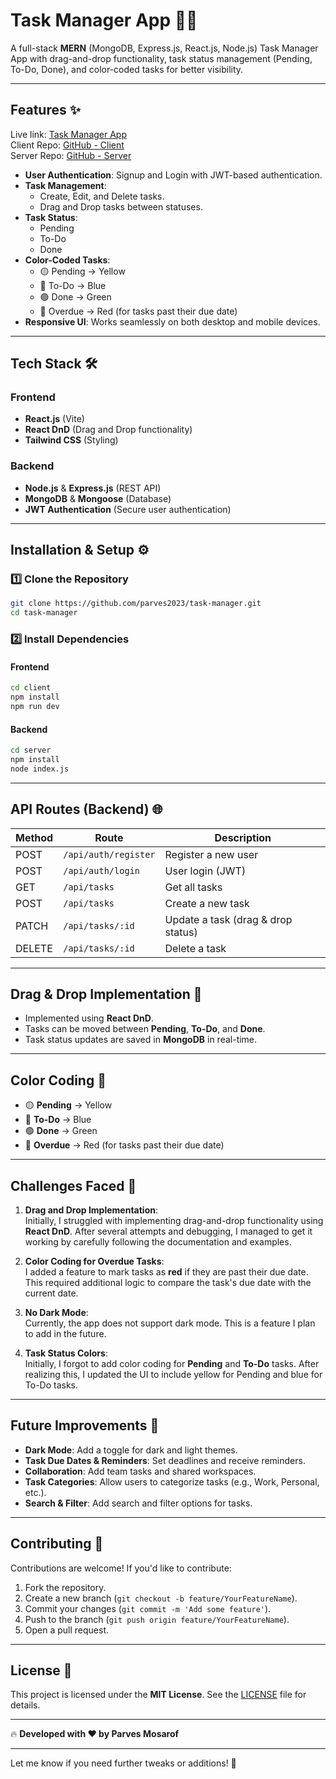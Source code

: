 # Task Manager App 📝🚀

A full-stack **MERN** (MongoDB, Express.js, React.js, Node.js) Task Manager App with drag-and-drop functionality, task status management (Pending, To-Do, Done), and color-coded tasks for better visibility.

---

## Features ✨

Live link: [Task Manager App](https://task-manager-online.netlify.app/)  
Client Repo: [GitHub - Client](https://github.com/parves2023/task-manager)  
Server Repo: [GitHub - Server](https://github.com/parves2023/task-manager-backend)

- **User Authentication**: Signup and Login with JWT-based authentication.
- **Task Management**:
  - Create, Edit, and Delete tasks.
  - Drag and Drop tasks between statuses.
- **Task Status**:
  - Pending
  - To-Do
  - Done
- **Color-Coded Tasks**:
  - 🟡 Pending → Yellow
  - 🔵 To-Do → Blue
  - 🟢 Done → Green
  - 🔴 Overdue → Red (for tasks past their due date)
- **Responsive UI**: Works seamlessly on both desktop and mobile devices.

---

## Tech Stack 🛠️

### Frontend
- **React.js** (Vite)
- **React DnD** (Drag and Drop functionality)
- **Tailwind CSS** (Styling)

### Backend
- **Node.js** & **Express.js** (REST API)
- **MongoDB** & **Mongoose** (Database)
- **JWT Authentication** (Secure user authentication)

---

## Installation & Setup ⚙️

### 1️⃣ Clone the Repository
```bash
git clone https://github.com/parves2023/task-manager.git
cd task-manager
```

### 2️⃣ Install Dependencies

#### Frontend
```bash
cd client
npm install
npm run dev
```

#### Backend
```bash
cd server
npm install
node index.js
```

---

## API Routes (Backend) 🌐

| Method | Route                | Description                     |
|--------|----------------------|---------------------------------|
| POST   | `/api/auth/register` | Register a new user             |
| POST   | `/api/auth/login`    | User login (JWT)                |
| GET    | `/api/tasks`         | Get all tasks                   |
| POST   | `/api/tasks`         | Create a new task               |
| PATCH  | `/api/tasks/:id`     | Update a task (drag & drop status) |
| DELETE | `/api/tasks/:id`     | Delete a task                   |

---

## Drag & Drop Implementation 🎯

- Implemented using **React DnD**.
- Tasks can be moved between **Pending**, **To-Do**, and **Done**.
- Task status updates are saved in **MongoDB** in real-time.

---

## Color Coding 🎨

- 🟡 **Pending** → Yellow
- 🔵 **To-Do** → Blue
- 🟢 **Done** → Green
- 🔴 **Overdue** → Red (for tasks past their due date)

---

## Challenges Faced 🛑

1. **Drag and Drop Implementation**:  
   Initially, I struggled with implementing drag-and-drop functionality using **React DnD**. After several attempts and debugging, I managed to get it working by carefully following the documentation and examples.

2. **Color Coding for Overdue Tasks**:  
   I added a feature to mark tasks as **red** if they are past their due date. This required additional logic to compare the task's due date with the current date.

3. **No Dark Mode**:  
   Currently, the app does not support dark mode. This is a feature I plan to add in the future.

4. **Task Status Colors**:  
   Initially, I forgot to add color coding for **Pending** and **To-Do** tasks. After realizing this, I updated the UI to include yellow for Pending and blue for To-Do tasks.

---

## Future Improvements 🚀

- **Dark Mode**: Add a toggle for dark and light themes.
- **Task Due Dates & Reminders**: Set deadlines and receive reminders.
- **Collaboration**: Add team tasks and shared workspaces.
- **Task Categories**: Allow users to categorize tasks (e.g., Work, Personal, etc.).
- **Search & Filter**: Add search and filter options for tasks.

---

## Contributing 🤝

Contributions are welcome! If you'd like to contribute:
1. Fork the repository.
2. Create a new branch (`git checkout -b feature/YourFeatureName`).
3. Commit your changes (`git commit -m 'Add some feature'`).
4. Push to the branch (`git push origin feature/YourFeatureName`).
5. Open a pull request.

---

## License 📜

This project is licensed under the **MIT License**. See the [LICENSE](LICENSE) file for details.

---

🔥 **Developed with ❤️ by Parves Mosarof**

---

Let me know if you need further tweaks or additions! 🚀